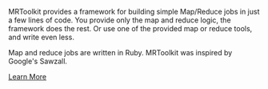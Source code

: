 MRToolkit provides a framework for building simple Map/Reduce jobs in just a few lines of code.  You provide only the map and reduce logic, the framework does the rest.  Or use one of the provided map or reduce tools, and write even less.

Map and reduce jobs are written in Ruby.  MRToolkit was inspired by Google's Sawzall.

[Learn More](Introduction.md)